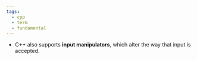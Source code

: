 ```yaml
---
tags:
  - cpp
  - term
  - fundamental
---
```


- C++ also supports **input manipulators**, which alter the way that input is accepted.